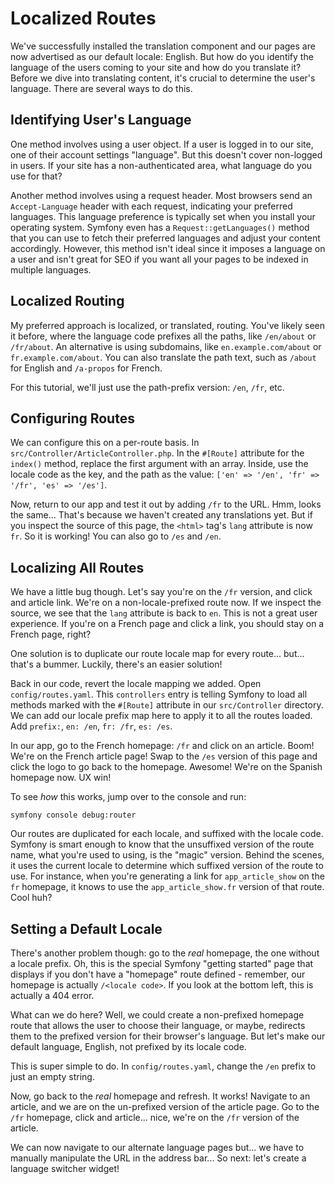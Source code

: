 # Localized Routes

We've successfully installed the translation component and our pages are now
advertised as our default locale: English. But how do you identify the language
of the users coming to your site and how do you translate it? Before we dive
into translating content, it's crucial to determine the user's language. There
are several ways to do this.

## Identifying User's Language

One method involves using a user object. If a user is logged in to our
site, one of their account settings "language". But this
doesn't cover non-logged in users. If your site has a non-authenticated
area, what language do you use for that?

Another method involves using a request header. Most browsers send an
`Accept-Language` header with each request, indicating your preferred
languages. This language preference is typically set when you install your operating
system. Symfony even has a `Request::getLanguages()` method that you can
use to fetch their preferred languages and adjust your content accordingly.
However, this method isn't ideal since it imposes a language on a user and
isn't great for SEO if you want all your pages to be indexed in multiple
languages.

## Localized Routing

My preferred approach is localized, or translated,
routing. You've likely seen it before, where the language code prefixes all
the paths, like `/en/about` or `/fr/about`. An alternative is using subdomains, like
`en.example.com/about` or `fr.example.com/about`. You can also translate
the path text, such as `/about` for English and `/a-propos` for French.

For this tutorial, we'll just use the path-prefix version: `/en`, `/fr`, etc.

## Configuring Routes

We can configure this on a per-route basis.
In `src/Controller/ArticleController.php`. In the `#[Route]` attribute for
the `index()` method, replace the first argument with an array. Inside,
use the locale code as the key, and the path as the value:
`['en' => '/en', 'fr' => '/fr', 'es' => '/es']`.

Now, return to our app and test it out by adding `/fr` to the URL.
Hmm, looks the same... That's because we haven't created any translations
yet. But if you inspect the source of this page, the
`<html>` tag's `lang` attribute is now `fr`. So it is working! You can
also go to `/es` and `/en`.

## Localizing All Routes

We have a little bug though. Let's say you're on the `/fr` version, and
click and article link. We're on a non-locale-prefixed route now. If we
inspect the source, we see that the `lang` attribute is back to `en`.
This is not a great user experience. If you're on a French page and click
a link, you should stay on a French page, right?

One solution is to duplicate our route locale map for every route... but...
that's a bummer. Luckily, there's an easier solution!

Back in our code, revert the locale mapping we added. Open `config/routes.yaml`.
This `controllers` entry is telling Symfony to load all methods marked
with the `#[Route]` attribute in our `src/Controller` directory. We can
add our locale prefix map here to apply it to all the routes loaded.
Add `prefix:`, `en: /en`, `fr: /fr`, `es: /es`.

In our app, go to the French homepage: `/fr` and click on an article.
Boom! We're on the French article page! Swap to the `/es` version of
this page and click the logo to go back to the homepage. Awesome! We're
on the Spanish homepage now. UX win!

To see *how* this works, jump over to the console and run:

```terminal
symfony console debug:router
```

Our routes are duplicated for each locale, and suffixed with the locale
code. Symfony is smart enough to know that the unsuffixed version of the
route name, what you're used to using, is the "magic" version. Behind the
scenes, it uses the current locale to determine which suffixed version of
the route to use. For instance, when you're generating a link for
`app_article_show` on the `fr` homepage, it knows to use the
`app_article_show.fr` version of that route. Cool huh?

## Setting a Default Locale

There's another problem though: go to the *real* homepage, the one without a
locale prefix. Oh, this is the special Symfony "getting started" page
that displays if you don't have a "homepage" route defined - remember,
our homepage is actually `/<locale code>`. If you look at the bottom left,
this is actually a 404 error.

What can we do here? Well, we could create a non-prefixed homepage route
that allows the user to choose their language, or maybe, redirects them
to the prefixed version for their browser's language. But let's make
our default language, English, not prefixed by its locale code.

This is super simple to do. In `config/routes.yaml`, change the `/en` prefix
to just an empty string.

Now, go back to the *real* homepage and refresh. It works! Navigate to
an article, and we are on the un-prefixed version of the article page. Go to
the `/fr` homepage, click and article... nice, we're on the `/fr` version
of the article.

We can now navigate to our alternate language pages but... we have to
manually manipulate the URL in the address bar... So next: let's create a
language switcher widget!
